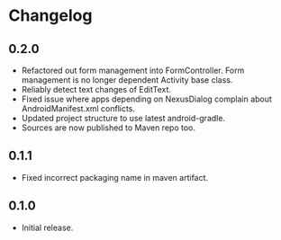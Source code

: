 Changelog
=========

0.2.0
-----
* Refactored out form management into FormController. Form management is no longer dependent Activity base class.
* Reliably detect text changes of EditText.
* Fixed issue where apps depending on NexusDialog complain about AndroidManifest.xml conflicts.
* Updated project structure to use latest android-gradle.
* Sources are now published to Maven repo too.

0.1.1
-----
* Fixed incorrect packaging name in maven artifact.

0.1.0
-----
* Initial release.
